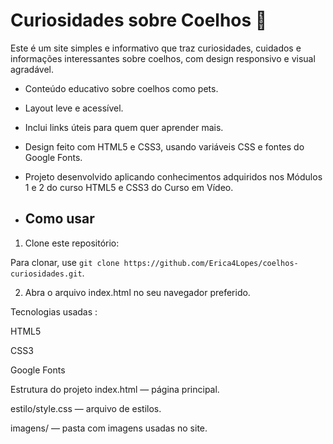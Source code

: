 ﻿# Curiosidades sobre Coelhos 🐰

 Este é um site simples e informativo que traz curiosidades, cuidados e informações interessantes sobre coelhos, com design responsivo e visual agradável.

- Conteúdo educativo sobre coelhos como pets.
- Layout leve e acessível.
- Inclui links úteis para quem quer aprender mais.
- Design feito com HTML5 e CSS3, usando variáveis CSS e fontes do Google Fonts.
- Projeto desenvolvido aplicando conhecimentos adquiridos nos Módulos 1 e 2 do curso HTML5 e CSS3 do Curso em Vídeo.

- ## Como usar

1. Clone este repositório:

Para clonar, use `git clone https://github.com/Erica4Lopes/coelhos-curiosidades.git`.

2. Abra o arquivo index.html no seu navegador preferido.

Tecnologias usadas :

HTML5

CSS3

Google Fonts

Estrutura do projeto
index.html — página principal.

estilo/style.css — arquivo de estilos.

imagens/ — pasta com imagens usadas no site.




